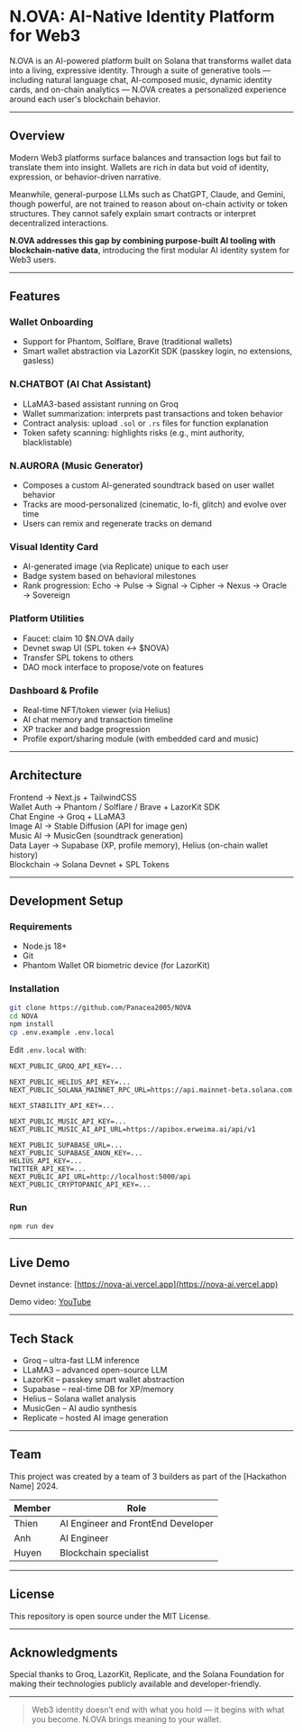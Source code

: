 # N.OVA: AI-Native Identity Platform for Web3

N.OVA is an AI-powered platform built on Solana that transforms wallet data into a living, expressive identity. Through a suite of generative tools — including natural language chat, AI-composed music, dynamic identity cards, and on-chain analytics — N.OVA creates a personalized experience around each user's blockchain behavior.

---

## Overview

Modern Web3 platforms surface balances and transaction logs but fail to translate them into insight. Wallets are rich in data but void of identity, expression, or behavior-driven narrative.

Meanwhile, general-purpose LLMs such as ChatGPT, Claude, and Gemini, though powerful, are not trained to reason about on-chain activity or token structures. They cannot safely explain smart contracts or interpret decentralized interactions.

**N.OVA addresses this gap by combining purpose-built AI tooling with blockchain-native data**, introducing the first modular AI identity system for Web3 users.

---

## Features

### Wallet Onboarding

- Support for Phantom, Solflare, Brave (traditional wallets)
- Smart wallet abstraction via LazorKit SDK (passkey login, no extensions, gasless)

### N.CHATBOT (AI Chat Assistant)

- LLaMA3-based assistant running on Groq
- Wallet summarization: interprets past transactions and token behavior
- Contract analysis: upload `.sol` or `.rs` files for function explanation
- Token safety scanning: highlights risks (e.g., mint authority, blacklistable)

### N.AURORA (Music Generator)

- Composes a custom AI-generated soundtrack based on user wallet behavior
- Tracks are mood-personalized (cinematic, lo-fi, glitch) and evolve over time
- Users can remix and regenerate tracks on demand

### Visual Identity Card

- AI-generated image (via Replicate) unique to each user
- Badge system based on behavioral milestones
- Rank progression: Echo → Pulse → Signal → Cipher → Nexus → Oracle → Sovereign

### Platform Utilities

- Faucet: claim 10 $N.OVA daily
- Devnet swap UI (SPL token ↔ $NOVA)
- Transfer SPL tokens to others
- DAO mock interface to propose/vote on features

### Dashboard & Profile

- Real-time NFT/token viewer (via Helius)
- AI chat memory and transaction timeline
- XP tracker and badge progression
- Profile export/sharing module (with embedded card and music)

---

## Architecture

Frontend       → Next.js + TailwindCSS  
Wallet Auth    → Phantom / Solflare / Brave + LazorKit SDK  
Chat Engine    → Groq + LLaMA3  
Image AI       → Stable Diffusion (API for image gen)  
Music AI       → MusicGen (soundtrack generation)  
Data Layer     → Supabase (XP, profile memory), Helius (on-chain wallet history)  
Blockchain     → Solana Devnet + SPL Tokens  

---

## Development Setup

### Requirements

- Node.js 18+
- Git
- Phantom Wallet OR biometric device (for LazorKit)

### Installation

```bash
git clone https://github.com/Panacea2005/NOVA
cd NOVA
npm install
cp .env.example .env.local
```

Edit `.env.local` with:

```env
NEXT_PUBLIC_GROQ_API_KEY=...

NEXT_PUBLIC_HELIUS_API_KEY=...
NEXT_PUBLIC_SOLANA_MAINNET_RPC_URL=https://api.mainnet-beta.solana.com

NEXT_STABILITY_API_KEY=...

NEXT_PUBLIC_MUSIC_API_KEY=...
NEXT_PUBLIC_MUSIC_AI_API_URL=https://apibox.erweima.ai/api/v1

NEXT_PUBLIC_SUPABASE_URL=...
NEXT_PUBLIC_SUPABASE_ANON_KEY=...
HELIUS_API_KEY=...
TWITTER_API_KEY=...
NEXT_PUBLIC_API_URL=http://localhost:5000/api
NEXT_PUBLIC_CRYPTOPANIC_API_KEY=...
```

### Run

```bash
npm run dev
```

---

## Live Demo

Devnet instance: [https://nova-ai.vercel.app](https://nova-ai.vercel.app)

Demo video: [YouTube](https://www.youtube.com/watch?v=aQttf04cBU4)

---

## Tech Stack

- Groq – ultra-fast LLM inference  
- LLaMA3 – advanced open-source LLM  
- LazorKit – passkey smart wallet abstraction  
- Supabase – real-time DB for XP/memory  
- Helius – Solana wallet analysis  
- MusicGen – AI audio synthesis  
- Replicate – hosted AI image generation

---

## Team

This project was created by a team of 3 builders as part of the [Hackathon Name] 2024.

| Member        | Role                |
|---------------|---------------------|
| Thien   | AI Engineer and FrontEnd Developer |
| Anh   | AI Engineer |
| Huyen   | Blockchain specialist |

---

## License

This repository is open source under the MIT License.

---

## Acknowledgments

Special thanks to Groq, LazorKit, Replicate, and the Solana Foundation for making their technologies publicly available and developer-friendly.

---

> Web3 identity doesn’t end with what you hold — it begins with what you become. N.OVA brings meaning to your wallet.
